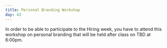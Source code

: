 ```yaml
---
title: Personal Branding Workshop
day: 43
---
```



In order to be able to participate to the Hiring week, you have to attend this workshop on personal branding that will be held after class on TBD at 6:00pm.
